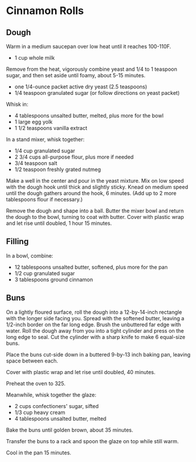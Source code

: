 Cinnamon Rolls
==============

Dough
-----

Warm in a medium saucepan over low heat until it reaches 100-110F.

- 1 cup whole milk

Remove from the heat, vigorously combine yeast and 1/4 to 1 teaspoon sugar, and
then set aside until foamy, about 5-15 minutes.

- one 1/4-ounce packet active dry yeast (2.5 teaspoons)
- 1/4 teaspoon granulated sugar (or follow directions on yeast packet)

Whisk in:

- 4 tablespoons unsalted butter, melted, plus more for the bowl
- 1 large egg yolk
- 1 1/2 teaspoons vanilla extract

In a stand mixer, whisk together:

- 1/4 cup granulated sugar
- 2 3/4 cups all-purpose flour, plus more if needed
- 3/4 teaspoon salt
- 1/2 teaspoon freshly grated nutmeg

Make a well in the center and pour in the yeast mixture. Mix on low speed with
the dough hook until thick and slightly sticky. Knead on medium speed until the
dough gathers around the hook, 6 minutes. (Add up to 2 more tablespoons flour
if necessary.)

Remove the dough and shape into a ball. Butter the mixer bowl and return the
dough to the bowl, turning to coat with butter. Cover with plastic wrap and let
rise until doubled, 1 hour 15 minutes.

Filling
-------

In a bowl, combine:

- 12 tablespoons unsalted butter, softened, plus more for the pan
- 1/2 cup granulated sugar
- 3 tablespoons ground cinnamon

Buns
----

On a lightly floured surface, roll the dough into a 12-by-14-inch rectangle
with the longer side facing you. Spread with the softened butter, leaving a
1/2-inch border on the far long edge. Brush the unbuttered far edge with water.
Roll the dough away from you into a tight cylinder and press on the long edge
to seal. Cut the cylinder with a sharp knife to make 6 equal-size buns.

Place the buns cut-side down in a buttered 9-by-13 inch baking pan, leaving
space between each.

Cover with plastic wrap and let rise until doubled, 40 minutes.

Preheat the oven to 325.

Meanwhile, whisk together the glaze:

- 2 cups confectioners' sugar, sifted
- 1/3 cup heavy cream
- 4 tablespoons unsalted butter, melted

Bake the buns until golden brown, about 35 minutes.

Transfer the buns to a rack and spoon the glaze on top while still warm.

Cool in the pan 15 minutes.
